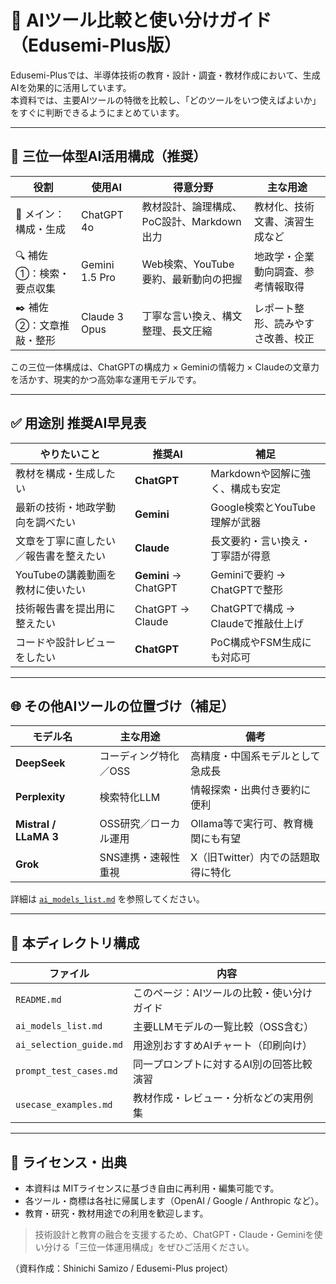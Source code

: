 # 🤖 AIツール比較と使い分けガイド（Edusemi-Plus版）

Edusemi-Plusでは、半導体技術の教育・設計・調査・教材作成において、生成AIを効果的に活用しています。  
本資料では、主要AIツールの特徴を比較し、「どのツールをいつ使えばよいか」をすぐに判断できるようにまとめています。

---

## 🧩 三位一体型AI活用構成（推奨）

| 役割 | 使用AI | 得意分野 | 主な用途 |
|------|--------|----------|-----------|
| 🧠 メイン：構成・生成 | ChatGPT 4o | 教材設計、論理構成、PoC設計、Markdown出力 | 教材化、技術文書、演習生成など |
| 🔍 補佐①：検索・要点収集 | Gemini 1.5 Pro | Web検索、YouTube要約、最新動向の把握 | 地政学・企業動向調査、参考情報取得 |
| ✒️ 補佐②：文章推敲・整形 | Claude 3 Opus | 丁寧な言い換え、構文整理、長文圧縮 | レポート整形、読みやすさ改善、校正 |

この三位一体構成は、ChatGPTの構成力 × Geminiの情報力 × Claudeの文章力 を活かす、現実的かつ高効率な運用モデルです。

---

## ✅ 用途別 推奨AI早見表

| やりたいこと | 推奨AI | 補足 |
|---------------|--------|------|
| 教材を構成・生成したい | **ChatGPT** | Markdownや図解に強く、構成も安定 |
| 最新の技術・地政学動向を調べたい | **Gemini** | Google検索とYouTube理解が武器 |
| 文章を丁寧に直したい／報告書を整えたい | **Claude** | 長文要約・言い換え・丁寧語が得意 |
| YouTubeの講義動画を教材に使いたい | **Gemini** → ChatGPT | Geminiで要約 → ChatGPTで整形 |
| 技術報告書を提出用に整えたい | ChatGPT → Claude | ChatGPTで構成 → Claudeで推敲仕上げ |
| コードや設計レビューをしたい | **ChatGPT** | PoC構成やFSM生成にも対応可 |

---

## 🌐 その他AIツールの位置づけ（補足）

| モデル名 | 主な用途 | 備考 |
|----------|----------|------|
| **DeepSeek** | コーディング特化／OSS | 高精度・中国系モデルとして急成長 |
| **Perplexity** | 検索特化LLM | 情報探索・出典付き要約に便利 |
| **Mistral / LLaMA 3** | OSS研究／ローカル運用 | Ollama等で実行可、教育機関にも有望 |
| **Grok** | SNS連携・速報性重視 | X（旧Twitter）内での話題取得に特化 |

詳細は [`ai_models_list.md`](./ai_models_list.md) を参照してください。

---

## 📁 本ディレクトリ構成

| ファイル | 内容 |
|---------|------|
| `README.md` | このページ：AIツールの比較・使い分けガイド |
| `ai_models_list.md` | 主要LLMモデルの一覧比較（OSS含む） |
| `ai_selection_guide.md` | 用途別おすすめAIチャート（印刷向け） |
| `prompt_test_cases.md` | 同一プロンプトに対するAI別の回答比較演習 |
| `usecase_examples.md` | 教材作成・レビュー・分析などの実用例集 |

---

## 📝 ライセンス・出典

- 本資料は MITライセンスに基づき自由に再利用・編集可能です。
- 各ツール・商標は各社に帰属します（OpenAI / Google / Anthropic など）。
- 教育・研究・教材用途での利用を歓迎します。

> 技術設計と教育の融合を支援するため、ChatGPT・Claude・Geminiを使い分ける「三位一体運用構成」をぜひご活用ください。

（資料作成：Shinichi Samizo / Edusemi-Plus project）
